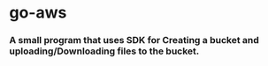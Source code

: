 # go-aws
### A small program that uses SDK for Creating a bucket and uploading/Downloading files to the bucket. ###




